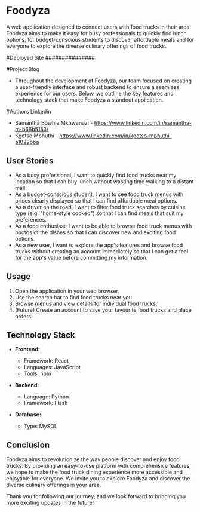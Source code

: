 # Foodyza
A web application designed to connect users with food trucks in their area. 
Foodyza aims to make it easy for busy professionals to quickly find lunch options, for budget-conscious students to discover affordable meals and for everyone to explore the diverse culinary offerings of food trucks.

#Deployed Site
###############

#Project Blog

* Throughout the development of Foodyza, our team focused on creating a user-friendly interface and robust backend to ensure a seamless experience for our users. Below, we outline the key features and technology stack that make Foodyza a standout application.

#Authors Linkedin

* Samantha Bowhle Mkhwanazi - https://www.linkedin.com/in/samantha-m-b66b5153/
* Kgotso Mphuthi - https://www.linkedin.com/in/kgotso-mphuthi-a1022bba


## User Stories

* As a busy professional, I want to quickly find food trucks near my location so that I can buy lunch without wasting time walking to a distant mall.
* As a budget-conscious student, I want to see food truck menus with prices clearly displayed so that I can find affordable meal options.
* As a driver on the road, I want to filter food truck searches by cuisine type (e.g. "home-style cooked") so that I can find meals that suit my preferences.
* As a food enthusiast, I want to be able to browse food truck menus with photos of the dishes so that I can discover new and exciting food options.
* As a new user, I want to explore the app's features and browse food trucks without creating an account immediately so that I can get a feel for the app's value before committing my information.

## Usage

1.  Open the application in your web browser.
2.  Use the search bar to find food trucks near you.
3.  Browse menus and view details for individual food trucks.
4.  (Future) Create an account to save your favourite food trucks and place orders.


## Technology Stack

* **Frontend:**
    * Framework: React
    * Languages: JavaScript
    * Tools: npm
* **Backend:**

    * Language: Python
    * Framework: Flask
* **Database:**
    * Type: MySQL

## Conclusion

Foodyza aims to revolutionize the way people discover and enjoy food trucks. By providing an easy-to-use platform with comprehensive features, we hope to make the food truck dining experience more accessible and enjoyable for everyone. We invite you to explore Foodyza and discover the diverse culinary offerings in your area.

Thank you for following our journey, and we look forward to bringing you more exciting updates in the future!
